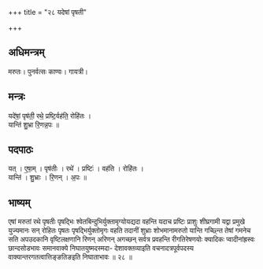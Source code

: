 +++
title = "२८ यदेषां पृषती"

+++
## अधिमन्त्रम्
मरुतः। पुनर्वत्सः काण्वः। गायत्री।

## मन्त्रः
यदे॑षां॒ पृष॑ती॒ रथे॒ प्रष्टि॒र्वह॑ति॒ रोहि॑तः ।  
यान्ति॑ शु॒भ्रा रि॒णन्न॒पः ॥

## पदपाठः
यत् । ए॒षा॒म् । पृष॑तीः । रथे॑ । प्रष्टिः॑ । वह॑ति । रोहि॑तः ।  
यान्ति॑ । शु॒भ्राः । रि॒णन् । अ॒पः ॥

## भाष्यम्
एषां मरुतां रथे पृषतीः पृषद्भिः श्वेतबिन्दुभिर्युक्तामृग्योयद्यदा वहन्ति यदाच प्रष्टिः प्राशुः शीघ्रगामी यद्वा प्रमुखे युज्यमानः सन् रोहितः पृषतः पृषद्भिर्युक्तोमृगः वहति तदानीं शुभ्राः शोभमानामरुतो यान्ति गच्छ्न्ति तेषां गमनेच सति अपउदकानि वृष्टिलक्षणानि रिणन् अरिणन् अगच्छन् सर्वत्र प्रवहन्ति रीगतिरेषणयोः क्यादिकः प्वादीनांह्रस्वः छान्दसोडभावः समानवाक्ये निघातयुष्मदस्मदा- देशावक्तव्याइति वचनादत्रपूर्वपदस्य वाक्यान्तरगतत्वात्तिङ्ङतिङइति निघाताभावः ॥ २८ ॥